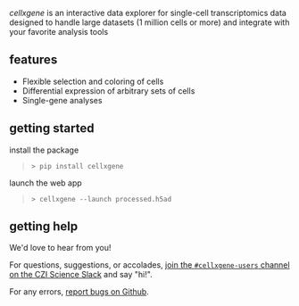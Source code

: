 _cellxgene_ is an interactive data explorer for single-cell transcriptomics data designed to handle large datasets (1 million cells or more) and integrate with your favorite analysis tools

## features

- Flexible selection and coloring of cells
- Differential expression of arbitrary sets of cells
- Single-gene analyses

## getting started

install the package
> `> pip install cellxgene`

launch the web app
> `> cellxgene --launch processed.h5ad`

## getting help

We'd love to hear from you!

For questions, suggestions, or accolades, [join the `#cellxgene-users` channel on the CZI Science Slack](https://join-cziscience-slack.herokuapp.com/) and say "hi!".

For any errors, [report bugs on Github](https://github.com/chanzuckerberg/cellxgene/issues).
